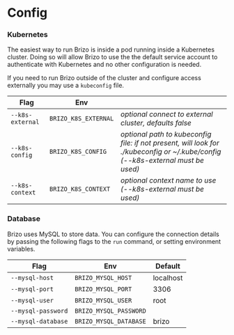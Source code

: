 # Config

### Kubernetes

The easiest way to run Brizo is inside a pod running inside a Kubernetes cluster. Doing so will allow Brizo to use the the default service account to authenticate with Kubernetes and no other configuration is needed.

If you need to run Brizo outside of the cluster and configure access externally you may use a `kubeconfig` file.

| Flag               | Env                    |           |
| ------------------ | ---------------------- | --------- |
| `--k8s-external`   | `BRIZO_K8S_EXTERNAL`   | *optional connect to external cluster, defaults false* |
| `--k8s-config`     | `BRIZO_K8S_CONFIG`     | *optional path to kubeconfig file: if not present, will look for ./kubeconfig or ~/.kube/config (--k8s-external must be used)* |
| `--k8s-context`    | `BRIZO_K8S_CONTEXT`    | *optional context name to use (--k8s-external must be used)* |

### Database

Brizo uses MySQL to store data. You can configure the connection details by passing the following flags to the `run` command, or setting environment variables.

| Flag               | Env                    | Default   |
| ------------------ | ---------------------- | --------- |
| `--mysql-host`     | `BRIZO_MYSQL_HOST`     | localhost |
| `--mysql-port`     | `BRIZO_MYSQL_PORT`     | 3306      |
| `--mysql-user`     | `BRIZO_MYSQL_USER`     | root      |
| `--mysql-password` | `BRIZO_MYSQL_PASSWORD` |           |
| `--mysql-database` | `BRIZO_MYSQL_DATABASE` | brizo     |

